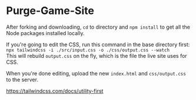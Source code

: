 # Purge-Game-Site

After forking and downloading, `cd` to directory and `npm install` to get all the Node packages installed locally.

If you're going to edit the CSS, run this command in the base directory first:<br>
`npx tailwindcss -i ./src/input.css -o ./css/output.css --watch`<br>
This will rebuild `output.css` on the fly, which is the file the live site uses for CSS.

When you're done editing, upload the new `index.html` and `css/output.css` to the server.

https://tailwindcss.com/docs/utility-first
